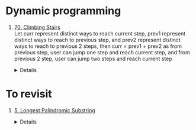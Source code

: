 # Dynamic programming
1.  [70. Climbing Stairs](https://leetcode.com/problems/climbing-stairs)  
    Let curr represent distinct ways to reach current step, prev1 represent distinct ways to reach to previous step, and prev2 represent distinct ways to reach to previous 2 steps, then
    curr = prev1 + prev2 as from previous step, user can jump one step and reach current step, and from previous 2 step, user can jump two steps and reach current step
    <details>
      ```python
      def climbStairs(self, n: int) -> int:
          if n < 2:
              return 1
          prev1 = 1 # distinct ways to reach current step from previous step by climbing 1 step
          prev2 = 1 # distinct ways to reach current setp from previous 2 step by climbing 2 steps
          for i in range(2, n + 1):
              total = prev1 + prev2
              prev2 = prev1
              prev1 = total
  
          return prev1
      ```
    </details>
    
# To revisit
1.  [5. Longest Palindromic Substring](https://leetcode.com/problems/longest-palindromic-substring)  

    <details>
      ```python

      ```
    </details>
